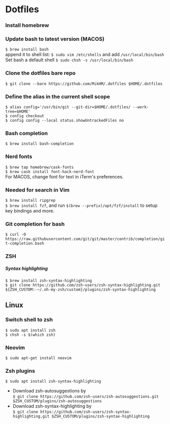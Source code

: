 # Dotfiles

### Install homebrew

### Update bash to latest version (MACOS)
`$ brew install bash`  
append it to shell list: `$ sudo vim /etc/shells` and add `/usr/local/bin/bash`  
Set bash a default shell `$ sudo chsh -s /usr/local/bin/bash`  

### Clone the dotfiles bare repo  
`$ git clone --bare https://github.com/MikHM/.dotfiles $HOME/.dotfiles`

### Define the alias in the current shell scope
`$ alias config='/usr/bin/git --git-dir=$HOME/.dotfiles/ --work-tree=$HOME'`  
`$ config checkout`  
`$ config config --local status.showUntrackedFiles no`

### Bash completion
`$ brew install bash-completion`  

### Nerd fonts

`$ brew tap homebrew/cask-fonts`  
`$ brew cask install font-hack-nerd-font`  
For MACOS, change font for text in iTerm's preferences.

### Needed for search in Vim
`$ brew install ripgrep`  
`$ brew install fzf`, and run `$(brew --prefix)/opt/fzf/install` to setup key bindings and more.

### Git completion for bash
`$ curl -O https://raw.githubusercontent.com/git/git/master/contrib/completion/git-completion.bash`  

### ZSH
##### Syntax highlighting
`$ brew install zsh-syntax-highlighting`  
`$ git clone https://github.com/zsh-users/zsh-syntax-highlighting.git ${ZSH_CUSTOM:-~/.oh-my-zsh/custom}/plugins/zsh-syntax-highlighting`

## Linux

### Switch shell to zsh
`$ sudo apt install zsh`  
`$ chsh -s $(which zsh)`

### Neovim
`$ sudo apt-get install neovim`  

### Zsh plugins
`$ sudo apt install zsh-syntax-highlighting`  
- Download zsh-autosuggestions by  
`$ git clone https://github.com/zsh-users/zsh-autosuggestions.git $ZSH_CUSTOM/plugins/zsh-autosuggestions`  
- Download zsh-syntax-highlighting by  
`$ git clone https://github.com/zsh-users/zsh-syntax-highlighting.git $ZSH_CUSTOM/plugins/zsh-syntax-highlighting`  
